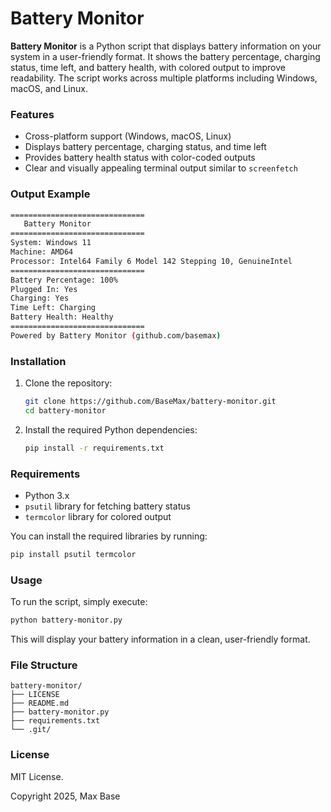 # Battery Monitor

**Battery Monitor** is a Python script that displays battery information on your system in a user-friendly format. It shows the battery percentage, charging status, time left, and battery health, with colored output to improve readability. The script works across multiple platforms including Windows, macOS, and Linux.

### Features

- Cross-platform support (Windows, macOS, Linux)
- Displays battery percentage, charging status, and time left
- Provides battery health status with color-coded outputs
- Clear and visually appealing terminal output similar to `screenfetch`

### Output Example

```bash
==============================
   Battery Monitor   
==============================
System: Windows 11
Machine: AMD64
Processor: Intel64 Family 6 Model 142 Stepping 10, GenuineIntel
==============================
Battery Percentage: 100%
Plugged In: Yes
Charging: Yes
Time Left: Charging
Battery Health: Healthy
==============================
Powered by Battery Monitor (github.com/basemax)
```

### Installation

1. Clone the repository:

    ```bash
    git clone https://github.com/BaseMax/battery-monitor.git
    cd battery-monitor
    ```

2. Install the required Python dependencies:

    ```bash
    pip install -r requirements.txt
    ```

### Requirements

- Python 3.x
- `psutil` library for fetching battery status
- `termcolor` library for colored output

You can install the required libraries by running:

```bash
pip install psutil termcolor
```

### Usage

To run the script, simply execute:

```bash
python battery-monitor.py
```

This will display your battery information in a clean, user-friendly format.

### File Structure

```
battery-monitor/
├── LICENSE
├── README.md
├── battery-monitor.py
├── requirements.txt
└── .git/
```

### License

MIT License.

Copyright 2025, Max Base
